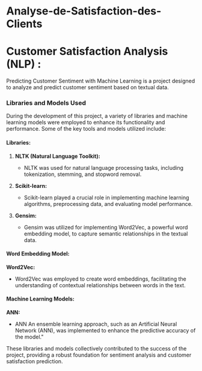 # Analyse-de-Satisfaction-des-Clients

# Customer Satisfaction Analysis (NLP) : 

Predicting Customer Sentiment with Machine Learning is a project designed to analyze and predict customer sentiment based on textual data.

### Libraries and Models Used

During the development of this project, a variety of libraries and machine learning models were employed to enhance its functionality and performance. Some of the key tools and models utilized include:

#### Libraries:

1. **NLTK (Natural Language Toolkit):**
   - NLTK was used for natural language processing tasks, including tokenization, stemming, and stopword removal.

2. **Scikit-learn:**
   - Scikit-learn played a crucial role in implementing machine learning algorithms, preprocessing data, and evaluating model performance.

3. **Gensim:**
   - Gensim was utilized for implementing Word2Vec, a powerful word embedding model, to capture semantic relationships in the textual data.

#### Word Embedding Model:

  **Word2Vec:**
   - Word2Vec was employed to create word embeddings, facilitating the understanding of contextual relationships between words in the text.

#### Machine Learning Models:

**ANN:**
   - ANN An ensemble learning approach, such as an Artificial Neural Network (ANN), was implemented to enhance the predictive accuracy of the model."

These libraries and models collectively contributed to the success of the project, providing a robust foundation for sentiment analysis and customer satisfaction prediction.
